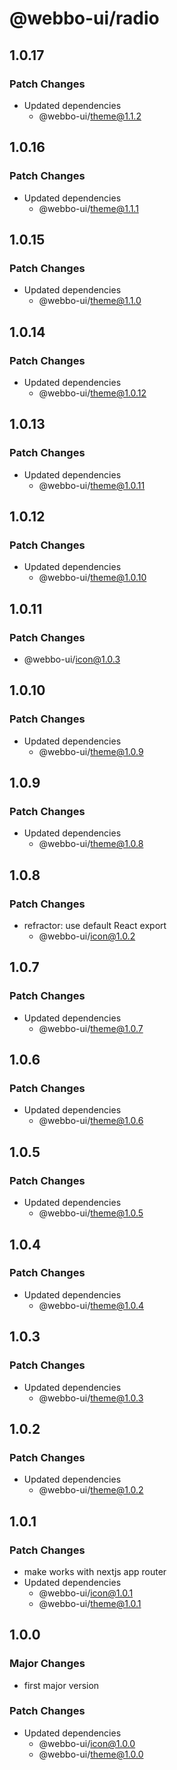 # @webbo-ui/radio

## 1.0.17

### Patch Changes

- Updated dependencies
  - @webbo-ui/theme@1.1.2

## 1.0.16

### Patch Changes

- Updated dependencies
  - @webbo-ui/theme@1.1.1

## 1.0.15

### Patch Changes

- Updated dependencies
  - @webbo-ui/theme@1.1.0

## 1.0.14

### Patch Changes

- Updated dependencies
  - @webbo-ui/theme@1.0.12

## 1.0.13

### Patch Changes

- Updated dependencies
  - @webbo-ui/theme@1.0.11

## 1.0.12

### Patch Changes

- Updated dependencies
  - @webbo-ui/theme@1.0.10

## 1.0.11

### Patch Changes

- @webbo-ui/icon@1.0.3

## 1.0.10

### Patch Changes

- Updated dependencies
  - @webbo-ui/theme@1.0.9

## 1.0.9

### Patch Changes

- Updated dependencies
  - @webbo-ui/theme@1.0.8

## 1.0.8

### Patch Changes

- refractor: use default React export
  - @webbo-ui/icon@1.0.2

## 1.0.7

### Patch Changes

- Updated dependencies
  - @webbo-ui/theme@1.0.7

## 1.0.6

### Patch Changes

- Updated dependencies
  - @webbo-ui/theme@1.0.6

## 1.0.5

### Patch Changes

- Updated dependencies
  - @webbo-ui/theme@1.0.5

## 1.0.4

### Patch Changes

- Updated dependencies
  - @webbo-ui/theme@1.0.4

## 1.0.3

### Patch Changes

- Updated dependencies
  - @webbo-ui/theme@1.0.3

## 1.0.2

### Patch Changes

- Updated dependencies
  - @webbo-ui/theme@1.0.2

## 1.0.1

### Patch Changes

- make works with nextjs app router
- Updated dependencies
  - @webbo-ui/icon@1.0.1
  - @webbo-ui/theme@1.0.1

## 1.0.0

### Major Changes

- first major version

### Patch Changes

- Updated dependencies
  - @webbo-ui/icon@1.0.0
  - @webbo-ui/theme@1.0.0
